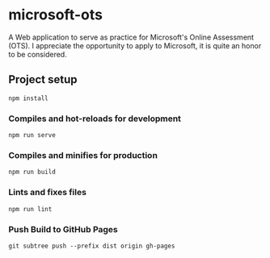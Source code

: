 # microsoft-ots
A Web application to serve as practice for Microsoft's Online Assessment (OTS). I appreciate the opportunity to apply to Microsoft, it is quite an honor to be considered.

## Project setup
```
npm install
```

### Compiles and hot-reloads for development
```
npm run serve
```

### Compiles and minifies for production
```
npm run build
```

### Lints and fixes files
```
npm run lint
```

### Push Build to GitHub Pages
```
git subtree push --prefix dist origin gh-pages
```